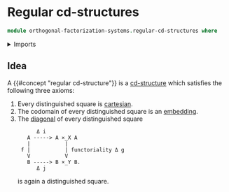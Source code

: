 # Regular cd-structures

```agda
module orthogonal-factorization-systems.regular-cd-structures where
```

<details><summary>Imports</summary>

```agda

```

</details>

## Idea

A {{#concept "regular cd-structure"}} is a
[cd-structure](orthogonal-factorization-systems.cd-structures.md) which
satisfies the following three axioms:

1. Every distinguished square is [cartesian](foundation.pullback-squares.md).
2. The codomain of every distinguished square is an
   [embedding](foundation.embeddings.md).
3. The [diagonal](foundation.diagonals-of-morphisms-arrows.md) of every
   distinguished square
   ```text
         Δ i
      A -----> A ×_X A
      |           |
    f |           | functoriality Δ g
      V           V
      B -----> B ×_Y B.
         Δ j
   ```
   is again a distinguished square.
